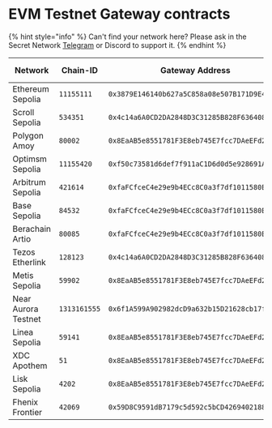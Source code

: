 # EVM Testnet Gateway contracts

{% hint style="info" %}
Can't find your network here? Please ask in the Secret Network [Telegram](https://t.me/SCRTCommunity) or Discord to support it.&#x20;
{% endhint %}

| Network             | Chain-ID     | Gateway Address                              | Proxy Admin                                  | Contract Version |
| ------------------- | ------------ | -------------------------------------------- | -------------------------------------------- | ---------------- |
| Ethereum Sepolia    | `11155111`   | `0x3879E146140b627a5C858a08e507B171D9E43139` | `0x38476c18226C98C821eE1DFc368D49691d44cE68` | `0.1.0`          |
| Scroll Sepolia      | `534351`     | `0x4c14a6A0CD2DA2848D3C31285B828F6364087735` | `0xCbA9277ccf3Ce4e217D983FB141dcDAa0b66bF8f` | `0.2.0-beta`     |
| Polygon Amoy        | `80002`      | `0x8EaAB5e8551781F3E8eb745E7fcc7DAeEFd27b1f` | `0xb352D4449dC7355d4478784027d7AfAe69843085` | `0.2.0`          |
| Optimsm Sepolia     | `11155420`   | `0xf50c73581d6def7f911aC1D6d0d5e928691AAa9E` | `0x0f119D36896631E7202F20E6aC5a66485Fe871Cd` | `0.1.0`          |
| Arbitrum Sepolia    | `421614`     | `0xfaFCfceC4e29e9b4ECc8C0a3f7df1011580EEEf2` | `0xdDC6d94d9f9FBb0524f069882d7C98241040472E` | `0.1.0`          |
| Base Sepolia        | `84532`      | `0xfaFCfceC4e29e9b4ECc8C0a3f7df1011580EEEf2` | `0xdDC6d94d9f9FBb0524f069882d7C98241040472E` | `0.1.0`          |
| Berachain Artio     | `80085`      | `0xfaFCfceC4e29e9b4ECc8C0a3f7df1011580EEEf2` | `0xdDC6d94d9f9FBb0524f069882d7C98241040472E` | `0.1.0`          |
| Tezos Etherlink     | `128123`     | `0x4c14a6A0CD2DA2848D3C31285B828F6364087735` | `0xCbA9277ccf3Ce4e217D983FB141dcDAa0b66bF8f` | `0.2.0-beta`     |
| Metis Sepolia       | `59902`      | `0x8EaAB5e8551781F3E8eb745E7fcc7DAeEFd27b1f` | `0xb352d4449dc7355d4478784027d7afae69843085` | `0.2.0`          |
| Near Aurora Testnet | `1313161555` | `0x6f1A599A902982dcD9a632b15D21628cb17f5Cd2` | `0x2171F60CD80b25b39ACf7648Efc200d115ED6aAE` | `0.2.0`          |
| Linea Sepolia       | `59141`      | `0x8EaAB5e8551781F3E8eb745E7fcc7DAeEFd27b1f` | `0xb352D4449dC7355d4478784027d7AfAe69843085` | `0.2.0`          |
| XDC Apothem         | `51`         | `0x8EaAB5e8551781F3E8eb745E7fcc7DAeEFd27b1f` | `0xb352D4449dC7355d4478784027d7AfAe69843085` | `0.2.0`          |
| Lisk Sepolia        | `4202`       | `0x8EaAB5e8551781F3E8eb745E7fcc7DAeEFd27b1f` | `0xb352D4449dC7355d4478784027d7AfAe69843085` | `0.2.0`          |
| Fhenix Frontier     | `42069`      | `0x59D8C9591dB7179c5d592c5bCD42694021885aFC` | `0x11791a1d6ade2a398f186efa6992ada12f9f87b4` | `0.2.0`          |

